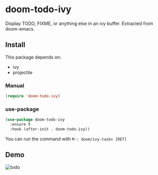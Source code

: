 # doom-todo-ivy
Display TODO, FIXME, or anything else in an ivy buffer. Extracted from doom-emacs.

## Install

This package depends on:

* ivy
* projectile

### Manual

```lisp
(require 'doom-todo-ivy)
```

### use-package

```lisp
(use-package doom-todo-ivy
  :ensure t
  :hook (after-init . doom-todo-ivy))
```

You can run the command with `M-: doom/ivy-tasks [RET]`

## Demo

![todo](https://raw.githubusercontent.com/hlissner/doom-emacs/screenshots/modules/completion/ivy/ivy-todo.gif)
